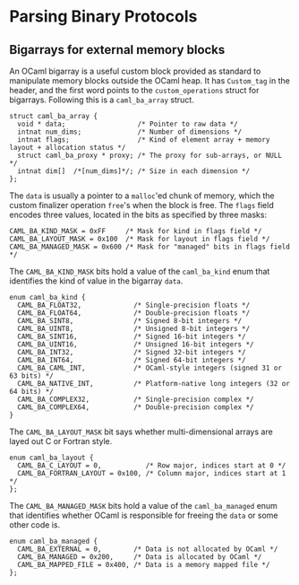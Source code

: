# Parsing Binary Protocols

## Bigarrays for external memory blocks

An OCaml bigarray is a useful custom block provided as standard to manipulate
memory blocks outside the OCaml heap.  It has `Custom_tag` in the header, and
the first word points to the `custom_operations` struct for bigarrays.
Following this is a `caml_ba_array` struct.

```
struct caml_ba_array {
  void * data;                  /* Pointer to raw data */
  intnat num_dims;              /* Number of dimensions */
  intnat flags;                 /* Kind of element array + memory layout + allocation status */
  struct caml_ba_proxy * proxy; /* The proxy for sub-arrays, or NULL */
  intnat dim[]  /*[num_dims]*/; /* Size in each dimension */
};
```

The `data` is usually a pointer to a `malloc`'ed chunk of memory, which the
custom finalizer operation `free`'s when the block is free.  The `flags` field
encodes three values, located in the bits as specified by three masks:

```
CAML_BA_KIND_MASK = 0xFF     /* Mask for kind in flags field */
CAML_BA_LAYOUT_MASK = 0x100  /* Mask for layout in flags field */
CAML_BA_MANAGED_MASK = 0x600 /* Mask for "managed" bits in flags field */
```

The `CAML_BA_KIND_MASK` bits hold a value of the `caml_ba_kind` enum that identifies the
kind of value in the bigarray `data`.

```
enum caml_ba_kind {
  CAML_BA_FLOAT32,             /* Single-precision floats */
  CAML_BA_FLOAT64,             /* Double-precision floats */
  CAML_BA_SINT8,               /* Signed 8-bit integers */
  CAML_BA_UINT8,               /* Unsigned 8-bit integers */
  CAML_BA_SINT16,              /* Signed 16-bit integers */
  CAML_BA_UINT16,              /* Unsigned 16-bit integers */
  CAML_BA_INT32,               /* Signed 32-bit integers */
  CAML_BA_INT64,               /* Signed 64-bit integers */
  CAML_BA_CAML_INT,            /* OCaml-style integers (signed 31 or 63 bits) */
  CAML_BA_NATIVE_INT,          /* Platform-native long integers (32 or 64 bits) */
  CAML_BA_COMPLEX32,           /* Single-precision complex */
  CAML_BA_COMPLEX64,           /* Double-precision complex */
}
```

The `CAML_BA_LAYOUT_MASK` bit says whether multi-dimensional arrays are layed out C or
Fortran style.

```
enum caml_ba_layout {
  CAML_BA_C_LAYOUT = 0,           /* Row major, indices start at 0 */
  CAML_BA_FORTRAN_LAYOUT = 0x100, /* Column major, indices start at 1 */
};
```

The `CAML_BA_MANAGED_MASK` bits hold a value of the `caml_ba_managed` enum that identifies
whether OCaml is responsible for freeing the `data` or some other code is.

```
enum caml_ba_managed {
  CAML_BA_EXTERNAL = 0,        /* Data is not allocated by OCaml */
  CAML_BA_MANAGED = 0x200,     /* Data is allocated by OCaml */
  CAML_BA_MAPPED_FILE = 0x400, /* Data is a memory mapped file */
};
```

